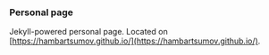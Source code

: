 ### Personal page
Jekyll-powered personal page. Located on [https://hambartsumov.github.io/](https://hambartsumov.github.io/).